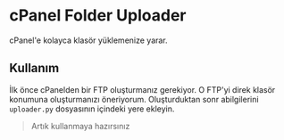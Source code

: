 # cPanel Folder Uploader
cPanel'e kolayca klasör yüklemenize yarar.

## Kullanım
İlk önce cPanelden bir FTP oluşturmanız gerekiyor. O FTP'yi direk klasör konumuna oluşturmanızı öneriyorum. Oluşturduktan sonr abilgilerini `uploader.py` dosyasının içindeki yere ekleyin.

> Artık kullanmaya hazırsınız
